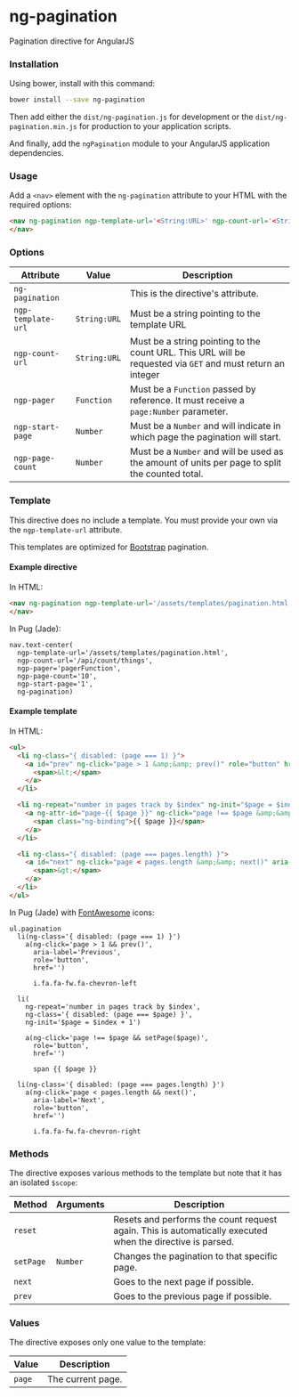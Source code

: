 # ng-pagination
Pagination directive for AngularJS

### Installation
Using bower, install with this command:
```sh
bower install --save ng-pagination
```

Then add either the `dist/ng-pagination.js` for development or the `dist/ng-pagination.min.js` for production to your application scripts.

And finally, add the `ngPagination` module to your AngularJS application dependencies.

### Usage
Add a `<nav>` element with the `ng-pagination` attribute to your HTML with the required options:
```html
<nav ng-pagination ngp-template-url='<String:URL>' ngp-count-url='<String:URL>' ngp-pager='<Function>' ngp-start-page='<Number>' ngp-page-count='<Number>'>
</nav>
```

### Options

Attribute | Value | Description
---|---|---
`ng-pagination` | | This is the directive's attribute.
`ngp-template-url` | `String:URL` | Must be a string pointing to the template URL
`ngp-count-url` | `String:URL` | Must be a string pointing to the count URL. This URL will be requested via `GET` and must return an integer
`ngp-pager` | `Function` | Must be a `Function` passed by reference. It must receive a `page:Number` parameter.
`ngp-start-page` | `Number` | Must be a `Number` and will indicate in which page the pagination will start.
`ngp-page-count` | `Number` | Must be a `Number` and will be used as the amount of units per page to split the counted total.

### Template
This directive does no include a template. You must provide your own via the `ngp-template-url` attribute.

This templates are optimized for [Bootstrap](http://getbootstrap.com) pagination.

#### Example directive
In HTML:
```html
<nav ng-pagination ngp-template-url='/assets/templates/pagination.html' ngp-count-url='/api/count/things' ngp-pager='pagerFunction' ngp-start-page='1' ngp-page-count='10'>
</nav>
```

In Pug (Jade):
```pug
nav.text-center(
  ngp-template-url='/assets/templates/pagination.html',
  ngp-count-url='/api/count/things',
  ngp-pager='pagerFunction',
  ngp-page-count='10',
  ngp-start-page='1',
  ng-pagination)
```

#### Example template
In HTML:
```html
<ul>
  <li ng-class="{ disabled: (page === 1) }">
    <a id="prev" ng-click="page > 1 &amp;&amp; prev()" role="button" href="">
      <span>&lt;</span>
    </a>
  </li>

  <li ng-repeat="number in pages track by $index" ng-init="$page = $index + 1" ng-class="{ disabled: (page === $page) }">
    <a ng-attr-id="page-{{ $page }}" ng-click="page !== $page &amp;&amp; setPage($page)" role="button" href="">
      <span class="ng-binding">{{ $page }}</span>
    </a>
  </li>

  <li ng-class="{ disabled: (page === pages.length) }">
    <a id="next" ng-click="page < pages.length &amp;&amp; next()" aria-label="Next" role="button" href="">
      <span>&gt;</span>
    </a>
  </li>
</ul>
```

In Pug (Jade) with [FontAwesome](http://fontawesome.io) icons:
```pug
ul.pagination
  li(ng-class='{ disabled: (page === 1) }')
    a(ng-click='page > 1 && prev()',
      aria-label='Previous',
      role='button',
      href='')

      i.fa.fa-fw.fa-chevron-left

  li(
    ng-repeat='number in pages track by $index',
    ng-class='{ disabled: (page === $page) }',
    ng-init='$page = $index + 1')

    a(ng-click='page !== $page && setPage($page)',
      role='button',
      href='')

      span {{ $page }}

  li(ng-class='{ disabled: (page === pages.length) }')
    a(ng-click='page < pages.length && next()',
      aria-label='Next',
      role='button',
      href='')

      i.fa.fa-fw.fa-chevron-right
```

### Methods
The directive exposes various methods to the template but note that it has an isolated `$scope`:

Method | Arguments | Description
---|---|---
`reset` | | Resets and performs the count request again. This is automatically executed when the directive is parsed.
`setPage` | `Number` | Changes the pagination to that specific page.
`next` | | Goes to the next page if possible.
`prev` | | Goes to the previous page if possible.

### Values
The directive exposes only one value to the template:

Value | Description
---|---
`page` | The current page.
